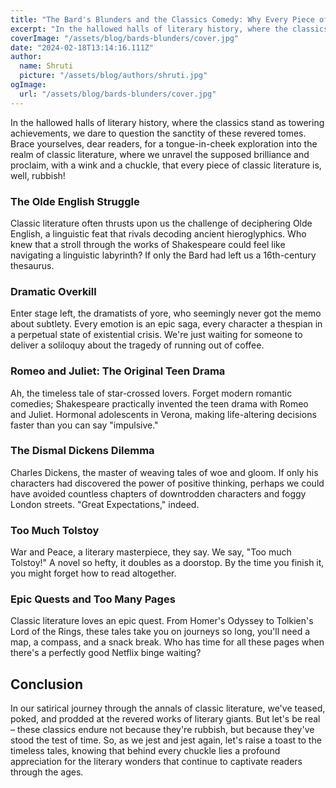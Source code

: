 ```yaml
---
title: "The Bard's Blunders and the Classics Comedy: Why Every Piece of Classic Literature is Rubbish"
excerpt: "In the hallowed halls of literary history, where the classics stand as towering achievements, we dare to question the sanctity of these revered tomes. Brace yourselves, dear readers, for a tongue-in-cheek exploration into the realm of classic literature, where we unravel the supposed brilliance and proclaim, with a wink and a chuckle, that every piece of classic literature is, well, rubbish!"
coverImage: "/assets/blog/bards-blunders/cover.jpg"
date: "2024-02-18T13:14:16.111Z"
author:
  name: Shruti
  picture: "/assets/blog/authors/shruti.jpg"
ogImage:
  url: "/assets/blog/bards-blunders/cover.jpg"
---
```

In the hallowed halls of literary history, where the classics stand as towering achievements, we dare to question the sanctity of these revered tomes. Brace yourselves, dear readers, for a tongue-in-cheek exploration into the realm of classic literature, where we unravel the supposed brilliance and proclaim, with a wink and a chuckle, that every piece of classic literature is, well, rubbish!

### The Olde English Struggle
Classic literature often thrusts upon us the challenge of deciphering Olde English, a linguistic feat that rivals decoding ancient hieroglyphics. Who knew that a stroll through the works of Shakespeare could feel like navigating a linguistic labyrinth? If only the Bard had left us a 16th-century thesaurus.

### Dramatic Overkill
Enter stage left, the dramatists of yore, who seemingly never got the memo about subtlety. Every emotion is an epic saga, every character a thespian in a perpetual state of existential crisis. We're just waiting for someone to deliver a soliloquy about the tragedy of running out of coffee.

### Romeo and Juliet: The Original Teen Drama
Ah, the timeless tale of star-crossed lovers. Forget modern romantic comedies; Shakespeare practically invented the teen drama with Romeo and Juliet. Hormonal adolescents in Verona, making life-altering decisions faster than you can say "impulsive."

### The Dismal Dickens Dilemma
Charles Dickens, the master of weaving tales of woe and gloom. If only his characters had discovered the power of positive thinking, perhaps we could have avoided countless chapters of downtrodden characters and foggy London streets. "Great Expectations," indeed.

### Too Much Tolstoy
War and Peace, a literary masterpiece, they say. We say, "Too much Tolstoy!" A novel so hefty, it doubles as a doorstop. By the time you finish it, you might forget how to read altogether.

### Epic Quests and Too Many Pages
Classic literature loves an epic quest. From Homer's Odyssey to Tolkien's Lord of the Rings, these tales take you on journeys so long, you'll need a map, a compass, and a snack break. Who has time for all these pages when there's a perfectly good Netflix binge waiting?

## Conclusion
In our satirical journey through the annals of classic literature, we've teased, poked, and prodded at the revered works of literary giants. But let's be real – these classics endure not because they're rubbish, but because they've stood the test of time. So, as we jest and jest again, let's raise a toast to the timeless tales, knowing that behind every chuckle lies a profound appreciation for the literary wonders that continue to captivate readers through the ages.
